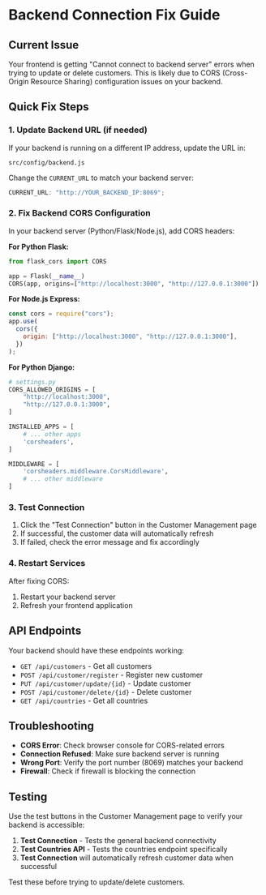 # Backend Connection Fix Guide

## Current Issue

Your frontend is getting "Cannot connect to backend server" errors when trying to update or delete customers. This is likely due to CORS (Cross-Origin Resource Sharing) configuration issues on your backend.

## Quick Fix Steps

### 1. Update Backend URL (if needed)

If your backend is running on a different IP address, update the URL in:

```
src/config/backend.js
```

Change the `CURRENT_URL` to match your backend server:

```javascript
CURRENT_URL: "http://YOUR_BACKEND_IP:8069";
```

### 2. Fix Backend CORS Configuration

In your backend server (Python/Flask/Node.js), add CORS headers:

**For Python Flask:**

```python
from flask_cors import CORS

app = Flask(__name__)
CORS(app, origins=["http://localhost:3000", "http://127.0.0.1:3000"])
```

**For Node.js Express:**

```javascript
const cors = require("cors");
app.use(
  cors({
    origin: ["http://localhost:3000", "http://127.0.0.1:3000"],
  })
);
```

**For Python Django:**

```python
# settings.py
CORS_ALLOWED_ORIGINS = [
    "http://localhost:3000",
    "http://127.0.0.1:3000",
]

INSTALLED_APPS = [
    # ... other apps
    'corsheaders',
]

MIDDLEWARE = [
    'corsheaders.middleware.CorsMiddleware',
    # ... other middleware
]
```

### 3. Test Connection

1. Click the "Test Connection" button in the Customer Management page
2. If successful, the customer data will automatically refresh
3. If failed, check the error message and fix accordingly

### 4. Restart Services

After fixing CORS:

1. Restart your backend server
2. Refresh your frontend application

## API Endpoints

Your backend should have these endpoints working:

- `GET /api/customers` - Get all customers
- `POST /api/customer/register` - Register new customer
- `PUT /api/customer/update/{id}` - Update customer
- `POST /api/customer/delete/{id}` - Delete customer
- `GET /api/countries` - Get all countries

## Troubleshooting

- **CORS Error**: Check browser console for CORS-related errors
- **Connection Refused**: Make sure backend server is running
- **Wrong Port**: Verify the port number (8069) matches your backend
- **Firewall**: Check if firewall is blocking the connection

## Testing

Use the test buttons in the Customer Management page to verify your backend is accessible:

1. **Test Connection** - Tests the general backend connectivity
2. **Test Countries API** - Tests the countries endpoint specifically
3. **Test Connection** will automatically refresh customer data when successful

Test these before trying to update/delete customers.
